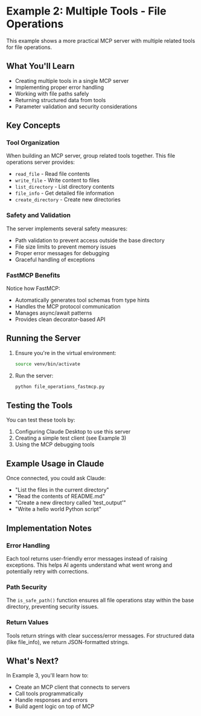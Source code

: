 # Example 2: Multiple Tools - File Operations

This example shows a more practical MCP server with multiple related tools for file operations.

## What You'll Learn

- Creating multiple tools in a single MCP server
- Implementing proper error handling
- Working with file paths safely
- Returning structured data from tools
- Parameter validation and security considerations

## Key Concepts

### Tool Organization
When building an MCP server, group related tools together. This file operations server provides:
- `read_file` - Read file contents
- `write_file` - Write content to files
- `list_directory` - List directory contents
- `file_info` - Get detailed file information
- `create_directory` - Create new directories

### Safety and Validation
The server implements several safety measures:
- Path validation to prevent access outside the base directory
- File size limits to prevent memory issues
- Proper error messages for debugging
- Graceful handling of exceptions

### FastMCP Benefits
Notice how FastMCP:
- Automatically generates tool schemas from type hints
- Handles the MCP protocol communication
- Manages async/await patterns
- Provides clean decorator-based API

## Running the Server

1. Ensure you're in the virtual environment:
   ```bash
   source venv/bin/activate
   ```

2. Run the server:
   ```bash
   python file_operations_fastmcp.py
   ```

## Testing the Tools

You can test these tools by:
1. Configuring Claude Desktop to use this server
2. Creating a simple test client (see Example 3)
3. Using the MCP debugging tools

## Example Usage in Claude

Once connected, you could ask Claude:
- "List the files in the current directory"
- "Read the contents of README.md"
- "Create a new directory called 'test_output'"
- "Write a hello world Python script"

## Implementation Notes

### Error Handling
Each tool returns user-friendly error messages instead of raising exceptions. This helps AI agents understand what went wrong and potentially retry with corrections.

### Path Security
The `is_safe_path()` function ensures all file operations stay within the base directory, preventing security issues.

### Return Values
Tools return strings with clear success/error messages. For structured data (like file_info), we return JSON-formatted strings.

## What's Next?

In Example 3, you'll learn how to:
- Create an MCP client that connects to servers
- Call tools programmatically
- Handle responses and errors
- Build agent logic on top of MCP